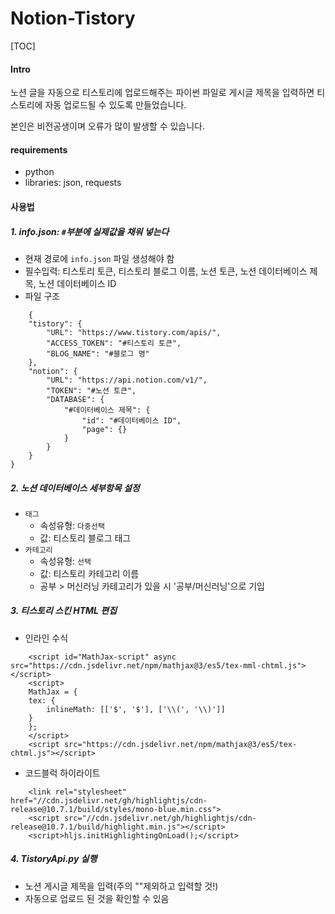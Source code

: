 # Notion-Tistory



[TOC]

#### Intro

노션 글을 자동으로 티스토리에 업로드해주는 파이썬 파일로 게시글 제목을 입력하면 티스토리에 자동 업로드될 수 있도록 만들었습니다.

본인은 비전공생이며 오류가 많이 발생할 수 있습니다.



#### requirements

- python
- libraries: json, requests

#### 사용법

##### 1. info.json: `#`부분에 실제값을 채워 넣는다

- 현재 경로에 `info.json` 파일 생성해야 함
- 필수입력: 티스토리 토큰, 티스토리 블로그 이름, 노션 토큰, 노션 데이터베이스 제목, 노션 데이터베이스 ID
- 파일 구조

```{json}
    {
	"tistory": {
		"URL": "https://www.tistory.com/apis/",
		"ACCESS_TOKEN": "#티스토리 토큰",
		"BLOG_NAME": "#블로그 명"
	},
	"notion": {
		"URL": "https://api.notion.com/v1/",
		"TOKEN": "#노션 토큰",
		"DATABASE": {
			"#데이터베이스 제목": {
				"id": "#데이터베이스 ID",
				"page": {}
			}
		}
	}
}
```

##### 2. 노션 데이터베이스 세부항목 설정

- `태그` 
    - 속성유형: `다중선택`
    - 값: 티스토리 블로그 태그
- `카테고리`
    - 속성유형: `선택`
    - 값: 티스토리 카테고리 이름
    - 공부 > 머신러닝 카테고리가 있을 시 '공부/머신러닝'으로 기입

##### 3. 티스토리 스킨 HTML 편집

- 인라인 수식

```{html}
    <script id="MathJax-script" async src="https://cdn.jsdelivr.net/npm/mathjax@3/es5/tex-mml-chtml.js"></script>
    <script>
    MathJax = {
    tex: {
        inlineMath: [['$', '$'], ['\\(', '\\)']]
    }
    };
    </script>
    <script src="https://cdn.jsdelivr.net/npm/mathjax@3/es5/tex-chtml.js"></script>
```

- 코드블럭 하이라이트

```{html}
    <link rel="stylesheet" href="//cdn.jsdelivr.net/gh/highlightjs/cdn-release@10.7.1/build/styles/mono-blue.min.css">
    <script src="//cdn.jsdelivr.net/gh/highlightjs/cdn-release@10.7.1/build/highlight.min.js"></script>
    <script>hljs.initHighlightingOnLoad();</script>
```

##### 4. TistoryApi.py 실행

- 노션 게시글 제목을 입력(주의 ""제외하고 입력할 것!)
- 자동으로 업로드 된 것을 확인할 수 있음



